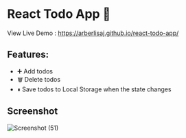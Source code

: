 # React Todo App 📝
View Live Demo : https://arberlisaj.github.io/react-todo-app/

##  Features:
- ➕ Add todos
- 🗑️ Delete todos
- ⏸ Save todos to Local Storage when the state changes

## Screenshot
![Screenshot (51)](https://github.com/arberLisaj/react-todo-app/assets/105673782/42f60e7f-3872-4cfd-a0bd-4ef61313b723)

